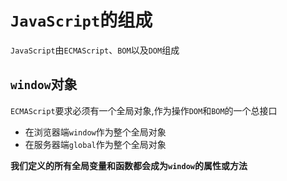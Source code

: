 # `JavaScript`的组成

`JavaScript`由`ECMAScript`、`BOM`以及`DOM`组成

## `window`对象

`ECMAScript`要求必须有一个全局对象,作为操作`DOM`和`BOM`的一个总接口

- 在浏览器端`window`作为整个全局对象
- 在服务器端`global`作为整个全局对象

**我们定义的所有全局变量和函数都会成为`window`的属性或方法**
